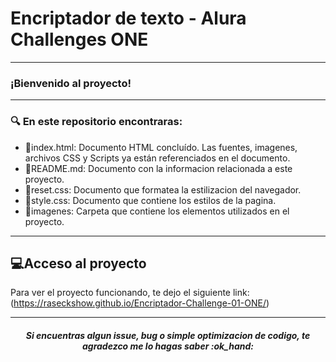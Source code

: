 # Encriptador de texto - Alura Challenges ONE

---

### ¡Bienvenido al proyecto!
---
 

### 🔍 En este repositorio encontraras:
* 📄index.html: Documento HTML concluído. Las fuentes, imagenes, archivos CSS y Scripts ya están referenciados en el documento.
* 📃README.md: Documento con la informacion relacionada a este proyecto.
* 📃reset.css: Documento que formatea la estilizacion del navegador.
* 📃style.css: Documento que contiene los estilos de la pagina.
* 📂imagenes: Carpeta que contiene los elementos utilizados en el proyecto.

---
## 💻Acceso al proyecto

Para ver el proyecto funcionando, te dejo el siguiente link: (https://raseckshow.github.io/Encriptador-Challenge-01-ONE/)

---

<h5 align="center">
Si encuentras algun issue, bug o simple optimizacion de codigo, te agradezco me lo hagas saber :ok_hand: 
</h5>
  
